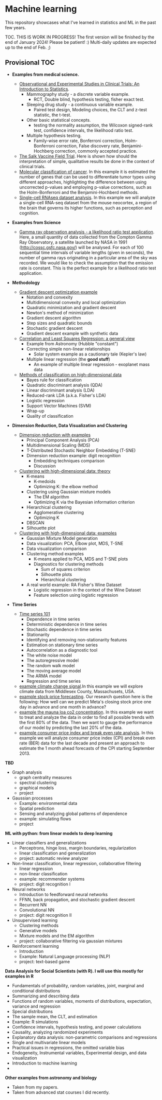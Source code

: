 # Machine learning

This repository showcases what I've learned in statistics and ML in the past few years.

TOC. THIS IS WORK IN PROGRESS! The first version will be finished by the end of January 2024! Please be patient! :) Multi-daily updates are expected up to the end of Feb. ;)

## Provisional TOC

- **Examples from medical science.**
  - [Observational and Experimental Studies in Clinical Trials: An Introduction to Statistics](observational_and_experimental_studies_in_CT.md).
    - Mammography study - a discrete variable example.
      - RCT, Double blind, hypothesis testing, fisher exact test.
    - Sleeping drug study - a continuous variable example.
      - Paired test design, Modeling choices, the CLT and z-test statistic, the t-test.
    - Other basic statistical concepts.
      - testing the normality assumption, the Wilcoxon signed-rank test, confidence intervals, the likelihood ratio test.
    - Multiple hypothesis testing.
      - Family-wise error rate, Bonferroni correction, Holm-Bonferroni correction, False discovery rate, Benjamini-Hochberg correction, commonly accepted practice.
  - [The Salk Vaccine Field Trial](example.the_salk_vaccine_field_trial.md). Here is shown how should the interpretation of simple, qualitative results be done in the context of clinical trials.
  - [Molecular classification of cancer](example.molecular_classification_of_cancer.md). In this example it is estimated  the number of genes that can be used to differentiate tumor types using different approaches, highlighting the difference between using uncorrected p-values and employing p-value corrections, such as the Holm-Bonferroni and the Benjamini-Hochberd methods.
  - [Single-cell RNAseq dataset analysis](example.single_cell_RNA-seq_dataset_analysis.md). In this example we will analyze a single-cell RNA-seq dataset from the mouse neocortex, a region of the brain that governs its higher functions, such as perception and cognition.

- **Examples from Science**
  - [Gamma ray observation analysis - a likelihood ratio test application](example.gamma_ray_observation_analysis.md). Here, a small quantity of data collected from the Compton Gamma Ray Observatory, a satellite launched by NASA in 1991 (http://cossc.gsfc.nasa.gov/) will be analysed. For each of 100 sequential time intervals of variable lengths (given in seconds), the number of gamma rays originating in a particular area of the sky was recorded. We would like to check the assumption that the emission rate is constant. This is the perfect example for a likelihood ratio test application.
- **Methodology**
  - [Gradient descent optimization example](optimization_example_gradient_descent.md)
    - Notation and convexity
    - Multidimensional convexity and local optimization
    - Quadratic minimization and gradient descent
    - Newton's method of minimization
    - Gradient descent algorithm
    - Step sizes and quadratic bounds
    - Stochastic gradient descent
    - Gradient descent example with synthetic data
  - [Correlation and Least Squares Regression: a general view](correlation_and_least_squares_regression_a_general_view.md)
    - Example from Astronomy (Hubble "constant")
    - Correcting simple non-linear relationships
      - Solar system example as a cautionary tale (Kepler's law)
    - Multiple linear regression (the **good stuff**)
      - An example of multiple linear regression - exoplanet mass data
  - [Methods of classification on high-dimensional data](methods_of_classification_on_high-dimensional_data.md)
    - Bayes rule for classification
    - Quadratic discriminant analysis (QDA)
    - Linear discriminant analysis (LDA)
    - Reduced-rank LDA (a.k.a. Fisher's LDA)
    - Logistic regression
    - Support Vector Machines (SVM)
    - Wrap-up
    - Quality of classification
- **Dimension Reduction, Data Visualization and Clustering**
  - [Dimension reduction with examples](dimension_reduction_with_examples.md)
    - Principal Component Analysis (PCA)
    - Multidimensional Scaling (MDS)
    - T-Distributed Stochastic Neighbor Embedding (T-SNE)
    - Dimension reduction example: digit recognition
      - Embedding techniques comparison
      - Discussion
  - [Clustering with high-dimensional data: theory](clustering_with_high-dimensional_data.md)
    - K-means
      - K-medoids
      - Optimizing K: the elbow method
    - Clustering using Gaussian mixture models 
      - The EM algorithm
      - Optimizing K via the Bayesian information criterion
    - Hierarchical clustering
      - Agglomerative clustering
      - Optimizing K
    - DBSCAN
    - Silhouette plot
  - [Clustering with high-dimensional data: examples](example.clustering_with_high-dimensional_data.md)
    - Gaussian Mixture Model generation
    - Data visualization: PCA, Elbow plot, MDS, T-SNE
    - Data visualization comparison
    - Clustering method examples
      - K-means applied to PCA, MDS and T-SNE plots
      - Diagnostics for clustering methods
        - Sum of squares criterion
        - Silhouette plots
        - Hierarchical clustering
    - A real world example: RA Fisher's Wine Dataset
      - Logistic regression in the context of the Wine Dataset
      - Feature selection using logistic regression
- **Time Series**
  - [Time series 101](time_series.md)
    - Dependence in time series
    - Deterministic dependence in time series
    - Stochastic dependence in time series
    - Stationarity
    - Identifying and removing non-stationarity features
    - Estimation on stationary time series
    - Autocorrelation as a diagnostic tool
    - The white noise model
    - The autoregressive model
    - The random walk model
    - The moving average model
    - The ARMA model
    - Regression and time series
  - [example climate change signal](time_series_example.climate_change.md).In this example we will explore climate data from Middlesex County, Massachusets, USA.
  - [example stock price forecasting](time_series_example.stock_price_forecast.md). Our research question here is the following: How well can we predict Meta's closing stock price one day in advance and one month in advance?
  - [example the mauna loa co2 concentration](time_series_example.the_mauna_loa_co2_concentration.md). In this example we want to treat and analyze the data in order to find all possible trends with the first 80% of the data. Then we want to gauge the performance of our model by predicting the last 20% of the data.
  - [example consumer price index and break even rate analysis](time_series_example.consumer_price_index_and_break_even_rate_analysis). In this example we will analyze consumer price index (CPI) and break even rate (BER) data for the last decade and present an approach to estimate the 1 month ahead forecasts of the CPI starting September 2013.


**TBD**

- Graph analysis
  - graph centrality measures
  - spectral clustering
  - graphical models
  - project
- Gaussian processes
  - Example: environmental data
  - Spatial prediction
  - Sensing and analyzing global patterns of dependence
  - example: simulating flows
  - project

**ML with python: from linear models to deep learning**

- Linear classifiers and generalizations
  - Perceptrons, hinge loss, margin boundaries, regularization
  - linear classification and generalization
  - project: automatic review analyzer
- Non-linear classification, linear regression, collaborative filtering
  - linear regression
  - non-linear classification
  - example: recommender systems
  - project: digit recognition I
- Neural networks
  - Introduction to feedforward neural networks
  - FFNN, back propagation, and stochastic gradient descent
  - Recurrent NN
  - Convolutional NN
  - project: digit recognition II
- Unsupervised learning
  - Clustering methods
  - Generative models
  - Mixture models and the EM algorithm
  - project: collaborative filtering via gaussian mixtures
- Reinforcement learning
  - Introduction
  - Example: Natural Language processing (NLP)
  - project: text-based game

**Data Analysis for Social Scientists (with R). I will use this mostly for examples in R**

- Fundamentals of probability, random variables, joint, marginal and conditional distributions
- Summarizing and describing data
- Functions of random variables, moments of distributions, expectation, variance and regression
- Special distributions
- The sample mean, the CLT, and estimation
- Example: R simulations
- Confidence intervals, hypothesis testing, and power calculations
- Causality, analyzing randomized experiments
- Explanatory data analysis: non-parametric comparisons and regressions
- Single and multivariate linear models
- Practical issues in regressions, the omitted variable bias
- Endogeneity, Instrumental variables, Experimental design, and data visualization
- Introduction to machine learning
- 

**Other examples from astronomy and biology**

- Taken from my papers.
- Taken from advanced stat courses I did recently.